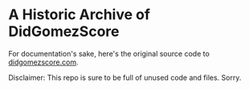 A Historic Archive of DidGomezScore
===================================

For documentation's sake, here's the original source code to
[didgomezscore.com](http://didgomezscore.com).

Disclaimer: This repo is sure to be full of unused code and files. Sorry.
